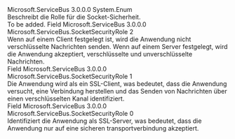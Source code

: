 <Type Name="SocketSecurityRole" FullName="Microsoft.ServiceBus.SocketSecurityRole">
  <TypeSignature Language="C#" Value="public enum SocketSecurityRole" />
  <TypeSignature Language="ILAsm" Value=".class public auto ansi sealed SocketSecurityRole extends System.Enum" />
  <TypeSignature Language="DocId" Value="T:Microsoft.ServiceBus.SocketSecurityRole" />
  <TypeSignature Language="VB.NET" Value="Public Enum SocketSecurityRole" />
  <TypeSignature Language="F#" Value="type SocketSecurityRole = " />
  <AssemblyInfo>
    <AssemblyName>Microsoft.ServiceBus</AssemblyName>
    <AssemblyVersion>3.0.0.0</AssemblyVersion>
  </AssemblyInfo>
  <Base>
    <BaseTypeName>System.Enum</BaseTypeName>
  </Base>
  <Docs>
    <summary>Beschreibt die Rolle für die Socket-Sicherheit. </summary>
    <remarks>To be added.</remarks>
  </Docs>
  <Members>
    <Member MemberName="None">
      <MemberSignature Language="C#" Value="None" />
      <MemberSignature Language="ILAsm" Value=".field public static literal valuetype Microsoft.ServiceBus.SocketSecurityRole None = int32(2)" />
      <MemberSignature Language="DocId" Value="F:Microsoft.ServiceBus.SocketSecurityRole.None" />
      <MemberSignature Language="VB.NET" Value="None" />
      <MemberSignature Language="F#" Value="None = 2" Usage="Microsoft.ServiceBus.SocketSecurityRole.None" />
      <MemberType>Field</MemberType>
      <AssemblyInfo>
        <AssemblyName>Microsoft.ServiceBus</AssemblyName>
        <AssemblyVersion>3.0.0.0</AssemblyVersion>
      </AssemblyInfo>
      <ReturnValue>
        <ReturnType>Microsoft.ServiceBus.SocketSecurityRole</ReturnType>
      </ReturnValue>
      <MemberValue>2</MemberValue>
      <Docs>
        <summary>Wenn auf einem Client festgelegt ist, wird die Anwendung nicht verschlüsselte Nachrichten senden. Wenn auf einem Server festgelegt, wird die Anwendung akzeptiert, verschlüsselte und unverschlüsselte Nachrichten.</summary>
      </Docs>
    </Member>
    <Member MemberName="SslClient">
      <MemberSignature Language="C#" Value="SslClient" />
      <MemberSignature Language="ILAsm" Value=".field public static literal valuetype Microsoft.ServiceBus.SocketSecurityRole SslClient = int32(1)" />
      <MemberSignature Language="DocId" Value="F:Microsoft.ServiceBus.SocketSecurityRole.SslClient" />
      <MemberSignature Language="VB.NET" Value="SslClient" />
      <MemberSignature Language="F#" Value="SslClient = 1" Usage="Microsoft.ServiceBus.SocketSecurityRole.SslClient" />
      <MemberType>Field</MemberType>
      <AssemblyInfo>
        <AssemblyName>Microsoft.ServiceBus</AssemblyName>
        <AssemblyVersion>3.0.0.0</AssemblyVersion>
      </AssemblyInfo>
      <ReturnValue>
        <ReturnType>Microsoft.ServiceBus.SocketSecurityRole</ReturnType>
      </ReturnValue>
      <MemberValue>1</MemberValue>
      <Docs>
        <summary>Die Anwendung wird als ein SSL-Client, was bedeutet, dass die Anwendung versucht, eine Verbindung herstellen und das Senden von Nachrichten über einen verschlüsselten Kanal identifiziert. </summary>
      </Docs>
    </Member>
    <Member MemberName="SslServer">
      <MemberSignature Language="C#" Value="SslServer" />
      <MemberSignature Language="ILAsm" Value=".field public static literal valuetype Microsoft.ServiceBus.SocketSecurityRole SslServer = int32(0)" />
      <MemberSignature Language="DocId" Value="F:Microsoft.ServiceBus.SocketSecurityRole.SslServer" />
      <MemberSignature Language="VB.NET" Value="SslServer" />
      <MemberSignature Language="F#" Value="SslServer = 0" Usage="Microsoft.ServiceBus.SocketSecurityRole.SslServer" />
      <MemberType>Field</MemberType>
      <AssemblyInfo>
        <AssemblyName>Microsoft.ServiceBus</AssemblyName>
        <AssemblyVersion>3.0.0.0</AssemblyVersion>
      </AssemblyInfo>
      <ReturnValue>
        <ReturnType>Microsoft.ServiceBus.SocketSecurityRole</ReturnType>
      </ReturnValue>
      <MemberValue>0</MemberValue>
      <Docs>
        <summary>Identifiziert die Anwendung als SSL-Server, was bedeutet, dass die Anwendung nur auf eine sicheren transportverbindung akzeptiert.</summary>
      </Docs>
    </Member>
  </Members>
</Type>